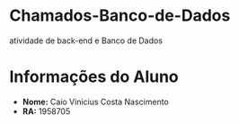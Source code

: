 # Chamados-Banco-de-Dados
atividade de back-end e Banco de Dados
# Informações do Aluno

- **Nome:** Caio Vinicius Costa Nascimento
- **RA:** 1958705
